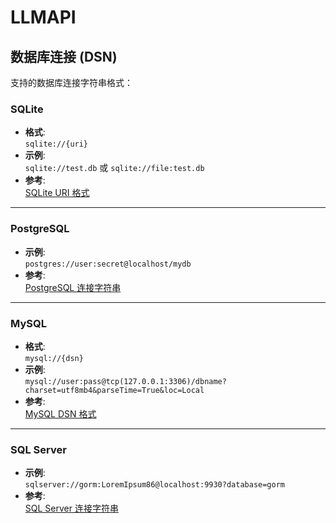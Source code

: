 # LLMAPI

## 数据库连接 (DSN)

支持的数据库连接字符串格式：

### SQLite
- **格式**:  
  `sqlite://{uri}`  
- **示例**:  
  `sqlite://test.db` 或 `sqlite://file:test.db`  
- **参考**:  
  [SQLite URI 格式](https://sqlite.org/uri.html)

---

### PostgreSQL
- **示例**:  
  `postgres://user:secret@localhost/mydb`  
- **参考**:  
  [PostgreSQL 连接字符串](https://www.postgresql.org/docs/current/libpq-connect.html#LIBPQ-CONNSTRING-URIS)

---

### MySQL
- **格式**:  
  `mysql://{dsn}`  
- **示例**:  
  `mysql://user:pass@tcp(127.0.0.1:3306)/dbname?charset=utf8mb4&parseTime=True&loc=Local`  
- **参考**:  
  [MySQL DSN 格式](https://github.com/go-sql-driver/mysql#dsn-data-source-name)

---

### SQL Server
- **示例**:  
  `sqlserver://gorm:LoremIpsum86@localhost:9930?database=gorm`  
- **参考**:  
  [SQL Server 连接字符串](https://github.com/go-gorm/sqlserver)